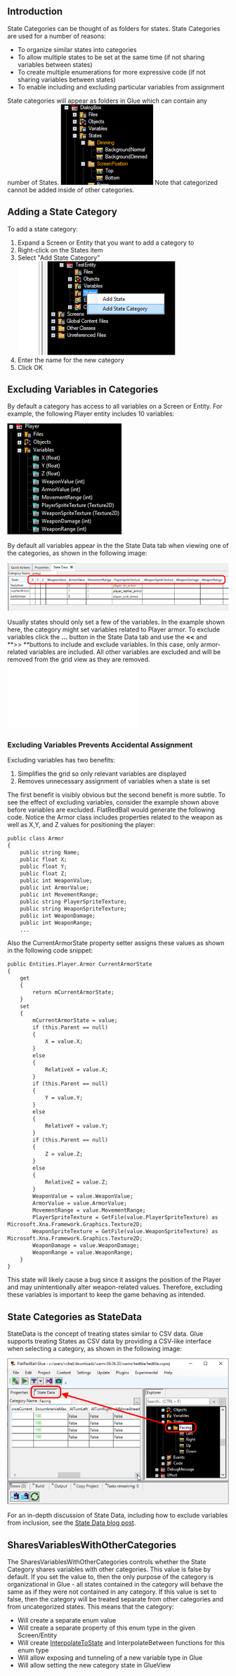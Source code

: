 ## Introduction

State Categories can be thought of as folders for states. State Categories are used for a number of reasons:

-   To organize similar states into categories
-   To allow multiple states to be set at the same time (if not sharing variables between states)
-   To create multiple enumerations for more expressive code (if not sharing variables between states)
-   To enable including and excluding particular variables from assignment

State categories will appear as folders in Glue which can contain any number of States. ![StateCategories.PNG](/media/migrated_media-StateCategories.PNG) Note that categorized cannot be added inside of other categories.

## Adding a State Category

To add a state category:

1.  Expand a Screen or Entity that you want to add a category to
2.  Right-click on the States item
3.  Select "Add State Category" ![AddStateCategory.png](/media/migrated_media-AddStateCategory.png)
4.  Enter the name for the new category
5.  Click OK

## Excluding Variables in Categories

By default a category has access to all variables on a Screen or Entity. For example, the following Player entity includes 10 variables:

![](/media/2021-10-img_617bf592855c2.png)

By default all variables appear in the the State Data tab when viewing one of the categories, as shown in the following image:

![](/media/2021-10-img_617bf658b5b63.png)

Usually states should only set a few of the variables. In the example shown here, the category might set variables related to Player armor. To exclude variables click the **...** button in the State Data tab and use the **\<\<** and **\>\> **buttons to include and exclude variables. In this case, only armor-related variables are included. All other variables are excluded and will be removed from the grid view as they are removed. [![](/wp-content/uploads/2016/01/29_07-28-14.gif.md)](/wp-content/uploads/2016/01/29_07-28-14.gif.md)

### Excluding Variables Prevents Accidental Assignment

Excluding variables has two benefits:

1.  Simplifies the grid so only relevant variables are displayed
2.  Removes unnecessary assignment of variables when a state is set

The first benefit is visibly obvious but the second benefit is more subtle. To see the effect of excluding variables, consider the example shown above before variables are excluded. FlatRedBall would generate the following code. Notice the Armor class includes properties related to the weapon as well as X,Y, and Z values for positioning the player:

    public class Armor
    {
        public string Name;
        public float X;
        public float Y;
        public float Z;
        public int WeaponValue;
        public int ArmorValue;
        public int MovementRange;
        public string PlayerSpriteTexture;
        public string WeaponSpriteTexture;
        public int WeaponDamage;
        public int WeaponRange;
        ...

Also the CurrentArmorState property setter assigns these values as shown in the following code snippet:

    public Entities.Player.Armor CurrentArmorState
    {
        get
        {
            return mCurrentArmorState;
        }
        set
        {
            mCurrentArmorState = value;
            if (this.Parent == null)
            {
                X = value.X;
            }
            else
            {
                RelativeX = value.X;
            }
            if (this.Parent == null)
            {
                Y = value.Y;
            }
            else
            {
                RelativeY = value.Y;
            }
            if (this.Parent == null)
            {
                Z = value.Z;
            }
            else
            {
                RelativeZ = value.Z;
            }
            WeaponValue = value.WeaponValue;
            ArmorValue = value.ArmorValue;
            MovementRange = value.MovementRange;
            PlayerSpriteTexture = GetFile(value.PlayerSpriteTexture) as Microsoft.Xna.Framework.Graphics.Texture2D;
            WeaponSpriteTexture = GetFile(value.WeaponSpriteTexture) as Microsoft.Xna.Framework.Graphics.Texture2D;
            WeaponDamage = value.WeaponDamage;
            WeaponRange = value.WeaponRange;
        }
    }

This state will likely cause a bug since it assigns the position of the Player and may unintentionally alter weapon-related values. Therefore, excluding these variables is important to keep the game behaving as intended.

## State Categories as StateData

StateData is the concept of treating states similar to CSV data. Glue supports treating States as CSV data by providing a CSV-like interface when selecting a category, as shown in the following image:

![](/media/2020-06-img_5ee783d044f32.png)

For an in-depth discussion of State Data, including how to exclude variables from inclusion, see the [State Data blog post](/news/introducing-state-data/.md).

## SharesVariablesWithOtherCategories

The SharesVariablesWithOtherCategories controls whether the State Category shares variables with other categories. This value is false by default. If you set the value to, then the only purpose of the category is organizational in Glue - all states contained in the category will behave the same as if they were not contained in any category. If this value is set to false, then the category will be treated separate from other categories and from uncategorized states. This means that the category:

-   Will create a separate enum value
-   Will create a separate property of this enum type in the given Screen/Entity
-   Will create [InterpolateToState](/frb/docs/index.php?title=Glue:Reference:States:InterpolateToState.md "Glue:Reference:States:InterpolateToState") and InterpolateBetween functions for this enum type
-   Will allow exposing and tunneling of a new variable type in Glue
-   Will allow setting the new category state in GlueView
